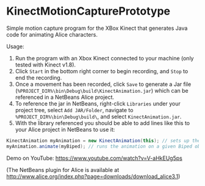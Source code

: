 KinectMotionCapturePrototype
============================

Simple motion capture program for the XBox Kinect that generates Java code for animating Alice characters.

Usage:

1. Run the program with an Xbox Kinect connected to your machine (only tested with Kinect v1.8).
2. Click `Start` in the bottom right corner to begin recording, and `Stop` to end the recording.
3. Once a movement has been recorded, click `Save` to generate a Jar file (`%PROJECT_DIR%\bin\Debug\build\KinectAnimation.jar`)
which can be referenced in a NetBeans Alice project.
4. To reference the jar in NetBeans, right-click `Libraries` under your project tree, select `Add JAR/Folder`, navigate to `%PROJECT_DIR%\bin\Debug\build\`, and select `KinectAnimation.jar`.
5. With the library referenced you should be able to add lines like this to your Alice project in NetBeans to use it:
```java
KinectAnimation myAnimation = new KinectAnimation(this); // sets up the animation
myAnimation.animate(myBiped); // runs the animation on a given Biped object
```

Demo on YouTube: https://www.youtube.com/watch?v=V-aHkEUg5ps

(The NetBeans plugin for Alice is available at http://www.alice.org/index.php?page=downloads/download_alice3.1)
